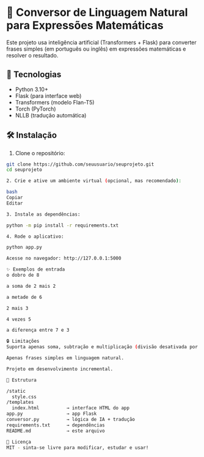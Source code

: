 # 🧮 Conversor de Linguagem Natural para Expressões Matemáticas

Este projeto usa inteligência artificial (Transformers + Flask) para converter frases simples (em português ou inglês) em expressões matemáticas e resolver o resultado.

## 🚀 Tecnologias

- Python 3.10+
- Flask (para interface web)
- Transformers (modelo Flan-T5)
- Torch (PyTorch)
- NLLB (tradução automática)

## 🛠️ Instalação

1. Clone o repositório:

```bash
git clone https://github.com/seuusuario/seuprojeto.git
cd seuprojeto

2. Crie e ative um ambiente virtual (opcional, mas recomendado):

bash
Copiar
Editar

3. Instale as dependências:

python -m pip install -r requirements.txt

4. Rode o aplicativo:

python app.py

Acesse no navegador: http://127.0.0.1:5000

✨ Exemplos de entrada
o dobro de 8

a soma de 2 mais 2

a metade de 6

2 mais 3

4 vezes 5

a diferença entre 7 e 3

🔒 Limitações
Suporta apenas soma, subtração e multiplicação (divisão desativada por ora).

Apenas frases simples em linguagem natural.

Projeto em desenvolvimento incremental.

📁 Estrutura

/static
  style.css
/templates
  index.html          → interface HTML do app
app.py                → app Flask
conversor.py          → lógica de IA + tradução
requirements.txt      → dependências
README.md             → este arquivo

📜 Licença
MIT - sinta-se livre para modificar, estudar e usar!